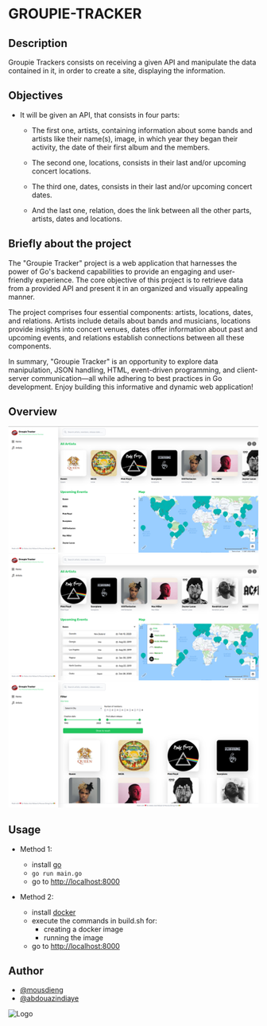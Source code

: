 # GROUPIE-TRACKER

## Description
Groupie Trackers consists on receiving a given API and manipulate the data contained in it, in order to create a site, displaying the information.

## Objectives
* It will be given an API, that consists in four parts:

  * The first one, artists, containing information about some bands and artists like their name(s), image, in which year they began their activity, the date of their first album and the members.

  * The second one, locations, consists in their last and/or upcoming concert locations.

  * The third one, dates, consists in their last and/or upcoming concert dates.

  * And the last one, relation, does the link between all the other parts, artists, dates and locations.

## Briefly about the project
The "Groupie Tracker" project is a web application that harnesses the power of Go's backend capabilities to provide an engaging and user-friendly experience. The core objective of this project is to retrieve data from a provided API and present it in an organized and visually appealing manner.

The project comprises four essential components: artists, locations, dates, and relations. Artists include details about bands and musicians, locations provide insights into concert venues, dates offer information about past and upcoming events, and relations establish connections between all these components.

In summary, "Groupie Tracker" is an opportunity to explore data manipulation, JSON handling, HTML, event-driven programming, and client-server communication—all while adhering to best practices in Go development. Enjoy building this informative and dynamic web application!

## Overview
  ![overview1](static/readmesrc/Screenshot%20from%202023-09-24%2017-24-36%201.jpg)
  ![overview2](static/readmesrc/Screenshot%20from%202023-09-24%2017-24-57%201.png)
  ![overview3](static/readmesrc/Screenshot%20from%202023-09-24%2017-25-15%201.png)

## Usage
  * Method 1:
    * install [go](https://go.dev/doc/install)
    * `go run main.go`
    * go to [http://localhost:8000](http://localhost:8000)

  * Method 2:
    * install [docker](https://www.docker.com/)
    * execute the commands in build.sh for:
      * creating a docker image
      * running the image
    * go to [http://localhost:8000](http://localhost:8000)

## Author
- [@mousdieng](https://learn.zone01dakar.sn/git/mousdieng)
- [@abdouazindiaye](https://learn.zone01dakar.sn/git/abdouazindiaye)

![Logo](https://go.dev/images/go-logo-white.svg)
